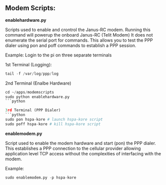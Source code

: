 
<h2>Modem Scripts:</h2>
<strong>enablehardware.py</strong>

Scripts used to enable and crontrol the Janus-RC modem.
Running this command will powerup the onboard Janus-RC (Telit Modem)
It does not enumerate the serial port for commands.
This allows you to test the PPP dialer using pon and poff commands to establish
a PPP session.

Example:
Login to the pi on three separate terminals

1st Terminal (Logging):
```python
tail -f /var/log/ppp/log
```

2nd Terminal (Enalbe Hardware)
```python
cd ~/apps/modemscripts
sudo python enablehardware.py
```python

3rd Terminal (PPP Dialer)
```python
sudo pon hspa-kore # launch hspa-kore script
sudo poff hspa-kore # kill hspa-kore script
```

<strong>enablemodem.py</strong>

Script used to enable the modem hardware and start (pon) the PPP dialer. This establishes
a PPP connection to the cellular provider allowing application level TCP
access without the complexities of interfacing with the modem. 

Example:
```python
sudo enablemodem.py -p hspa-kore
```

